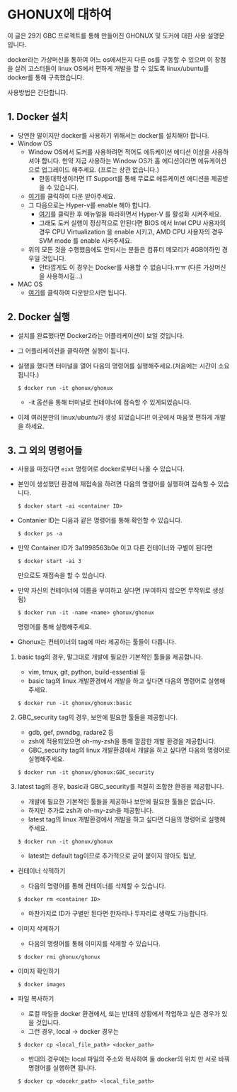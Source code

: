 # GHONUX에 대하여 

이 글은 29기 GBC 프로젝트를 통해 만들어진 GHONUX 및 도커에 대한 사용 설명문입니다.

docker라는 가상머신을 통하여 어느 os에서든지 다른 os를 구동할 수 있으며 이 장점을 살려 고스터들이 linux OS에서 편하게 개발을 할 수 있도록 linux/ubuntu를 docker를 통해 구축했습니다. 

사용방법은 간단합니다.

## 1. Docker 설치

- 당연한 말이지만 docker를 사용하기 위해서는 docker를 설치해야 합니다.
- Window OS
    - Window OS에서 도커를 사용하려면 적어도 에듀케이션 에디션 이상을 사용하셔야 합니다. 만약 지금 사용하는 Window OS가 홈 에디션이라면 에듀케이션으로 업그레이드 해주세요. (프로는 상관 없습니다.)
        - 한동대학생이라면 IT Support를 통해 무료로 에듀케이션 에디션을 제공받을 수 있습니다.
    - [여기](https://hub.docker.com/editions/community/docker-ce-desktop-windows)를 클릭하여 다운 받아주세요.
    - 그 다음으로는 Hyper-v를 enable 해야 합니다. 
        - [여기](https://docs.microsoft.com/en-us/virtualization/hyper-v-on-windows/quick-start/enable-hyper-v)를 클릭한 후 메뉴얼을 따라하면서 Hyper-V 를 활성화 시켜주세요.
        - 그래도 도커 실행이 정상적으로 안된다면 BIOS 에서 Intel CPU 사용자의 경우 CPU Virtualization 을 enable 시키고, AMD CPU 사용자의 경우 SVM mode 를 enable 시켜주세요.
    - 위의 모든 것을 수행했음에도 안되시는 분들은 컴퓨터 메모리가 4GB이하인 경우일 것입니다.
        - 안타깝게도 이 경우는 Docker를 사용할 수 없습니다.ㅠㅠ (다른 가상머신을 사용하시길...)
- MAC OS
    - [여기](https://hub.docker.com/editions/community/docker-ce-desktop-mac)를 클릭하여 다운받으시면 됩니다.

## 2. Docker 실행 
- 설치를 완료했다면 Docker2라는 어플리케이션이 보일 것입니다. 
- 그 어플리케이션을 클릭하면 실행이 됩니다.
- 실행을 했다면 터미널을 열어 다음의 명령어를 실행해주세요.(처음에는 시간이 소요됩니다.)

    ```$ docker run -it ghonux/ghonux```

    - -it 옵션을 통해 터미널로 컨테이너에 접속할 수 있게되었습니다.
- 이제 여러분만의 linux/ubuntu가 생성 되었습니다!! 이곳에서 마음껏 편하게 개발을 하세요.

## 3. 그 외의 명령어들
- 사용을 마쳤다면 ```eixt``` 명령어로 docker로부터 나올 수 있습니다.
- 본인이 생성했던 환경에 재접속을 하려면 다음의 명령어를 실행하여 접속할 수 있습니다.

    ```$ docker start -ai <container ID>```

- Contanier ID는 다음과 같은 명령어를 통해 확인할 수 있습니다. 

    ```$ docker ps -a``` 

- 만약 Container ID가 3a1998563b0e 이고 다른 컨테이너와 구별이 된다면

    ```$ docker start -ai 3 ```

    만으로도 재접속을 할 수 있습니다.

- 만약 자신의 컨테이너에 이름을 부여하고 싶다면 (부여하지 않으면 무작위로 생성됨)

    ```$ docker run -it -name <name> ghonux/ghonux ```

    명령어를 통해 실행해주세요.

- Ghonux는 컨테이너의 tag에 따라 제공하는 툴들이 다릅니다.

1. basic tag의 경우, 말그대로 개발에 필요한 기본적인 툴들을 제공합니다.
    - vim, tmux, git, python, build-essential 등
    - basic tag의 linux 개발환경에서 개발을 하고 싶다면 다음의 명령어로 실행해주세요.

    ```$ docker run -it ghonux/ghonux:basic```

2. GBC_security tag의 경우, 보안에 필요한 툴들을 제공합니다.
    - gdb, gef, pwndbg, radare2 등
    - zsh에 적용되었으면 oh-my-zsh을 통해 깔끔한 개발 환경을 제공합니다.
    - GBC_security tag의 linux 개발환경에서 개발을 하고 싶다면 다음의 명령어로 실행해주세요.

    ```$ docker run -it ghonux/ghonux:GBC_security```

3. latest tag의 경우, basic과 GBC_security를 적절히 조합한 환경을 제공합니다.
    - 개발에 필요한 기본적인 툴들을 제공하나 보안에 필요한 툴들은 없습니다.
    - 하지만 추가로 zsh과 oh-my-zsh을 제공합니다.
    - latest tag의 linux 개발환경에서 개발을 하고 싶다면 다음의 명령어로 실행해주세요.

    ```$ docker run -it ghonux/ghonux```

    - latest는 default tag이므로 추가적으로 굳이 붙이지 않아도 됩낟,

- 컨테이너 삭젝하기 
    - 다음의 명령어를 통해 컨테이너를 삭제할 수 있습니다.
     
    ```$ docker rm <container ID>```

    - 마찬가지로 ID가 구별만 된다면 한자리나 두자리로 생략도 가능합니다.

- 이미지 삭제하기 
    - 다음의 명령어를 통해 이미지를 삭제할 수 있습니다.
    
    ```$ docker rmi ghonux/ghonux```

- 이미지 확인하기
    
    ```$ docker images```
   
- 파일 복사하기
    - 로컬 파일을 docker 환경에서, 또는 반대의 상황에서 작업하고 싶은 경우가 있을 것입니다.
    - 그런 경우, local -> docker 경우는
        
    ```$ docker cp <local_file_path> <docker_path> ```
    
    - 반대의 경우에는 local 파일의 주소와 복사하여 둘 docker의 위치 만 서로 바꿔 명령어를 실행하면 됩니다.

    ```$ docker cp <docekr_path> <local_file_path> ```
